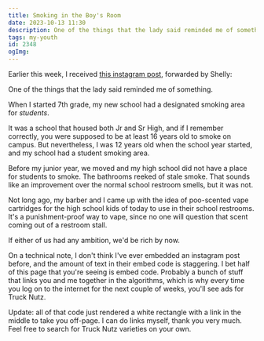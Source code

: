 ```yaml
---
title: Smoking in the Boy's Room
date: 2023-10-13 11:30
description: One of the things that the lady said reminded me of something.  When I started 7th grade, my new school had a designated smoking area for students.
tags: my-youth
id: 2348
ogImg: 
---
```


Earlier this week, I received <a href="https://www.instagram.com/reel/CxAzXr-u4-x/?utm_source=ig_embed&utm_campaign=loading" target="_blank">this instagram post</a>, forwarded by Shelly:

One of the things that the lady said reminded me of something.

When I started 7th grade, my new school had a designated smoking area for *students*.

It was a school that housed both Jr and Sr High, and if I remember correctly, you were supposed to be at least 16 years old to smoke on campus.  But nevertheless, I was 12 years old when the school year started, and my school had a student smoking area.

Before my junior year, we moved and my high school did not have a place for students to smoke.  The bathrooms reeked of stale smoke.  That sounds like an improvement over the normal school restroom smells, but it was not.

Not long ago, my barber and I came up with the idea of poo-scented vape cartridges for the high school kids of today to use in their school restrooms.  It's a punishment-proof way to vape, since no one will question that scent coming out of a restroom stall.

If either of us had any ambition, we'd be rich by now.

On a technical note, I don't think I've ever embedded an instagram post before, and the amount of text in their embed code is staggering.  I bet half of this page that you're seeing is embed code.  Probably a bunch of stuff that links you and me together in the algorithms, which is why every time you log on to the internet for the next couple of weeks, you'll see ads for Truck Nutz.

Update:  all of that code just rendered a white rectangle with a link in the middle to take you off-page.  I can do links myself, thank you very much.  Feel free to search for Truck Nutz varieties on your own.
